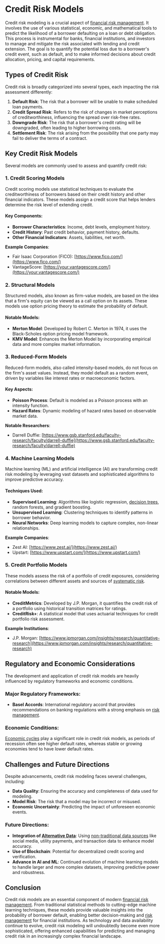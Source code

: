 # Credit Risk Models

Credit risk modeling is a crucial aspect of [financial risk management](../f/financial_risk_management.md). It involves the use of various statistical, economic, and mathematical tools to predict the likelihood of a borrower defaulting on a loan or debt obligation. This process is instrumental for banks, financial institutions, and investors to manage and mitigate the risk associated with lending and credit extension. The goal is to quantify the potential loss due to a borrower's credit event, such as default, and to make informed decisions about credit allocation, pricing, and capital requirements.

## Types of Credit Risk

Credit risk is broadly categorized into several types, each impacting the risk assessment differently:
1. **Default Risk**: The risk that a borrower will be unable to make scheduled loan payments.
2. **Credit Spread Risk**: Refers to the risk of changes in market perceptions of creditworthiness, influencing the spread over risk-free rates.
3. **Downgrade Risk**: The risk that a borrower's credit rating will be downgraded, often leading to higher borrowing costs.
4. **Settlement Risk**: The risk arising from the possibility that one party may fail to deliver the terms of a contract.

## Key Credit Risk Models

Several models are commonly used to assess and quantify credit risk:

### 1. Credit Scoring Models

Credit scoring models use statistical techniques to evaluate the creditworthiness of borrowers based on their credit history and other financial indicators. These models assign a credit score that helps lenders determine the risk level of extending credit.

#### Key Components:
- **Borrower Characteristics**: Income, debt levels, employment history.
- **Credit History**: Past credit behavior, payment history, defaults.
- **Other Financial Indicators**: Assets, liabilities, net worth.

**Example Companies**: 
- Fair Isaac Corporation (FICO): [https://www.fico.com/](https://www.fico.com/)
- VantageScore: [https://your.vantagescore.com/](https://your.vantagescore.com/)

### 2. Structural Models

Structured models, also known as firm-value models, are based on the idea that a firm's equity can be viewed as a call option on its assets. These models use option pricing theory to estimate the probability of default.

#### Notable Models:
- **Merton Model**: Developed by Robert C. Merton in 1974, it uses the Black-Scholes option pricing model framework.
- **KMV Model**: Enhances the Merton Model by incorporating empirical data and more complex market information.

### 3. Reduced-Form Models

Reduced-form models, also called intensity-based models, do not focus on the firm's asset values. Instead, they model default as a random event, driven by variables like interest rates or macroeconomic factors.

#### Key Aspects:
- **Poisson Process**: Default is modeled as a Poisson process with an intensity function.
- **Hazard Rates**: Dynamic modeling of hazard rates based on observable market data.

**Notable Researchers**:
- Darrell Duffie: [https://www.gsb.stanford.edu/faculty-research/faculty/darrell-duffie](https://www.gsb.stanford.edu/faculty-research/faculty/darrell-duffie)

### 4. Machine Learning Models

Machine learning (ML) and artificial intelligence (AI) are transforming credit risk modeling by leveraging vast datasets and sophisticated algorithms to improve predictive accuracy.

#### Techniques Used:
- **Supervised Learning**: Algorithms like logistic regression, [decision trees](../d/decision_trees.md), random forests, and gradient boosting.
- **Unsupervised Learning**: Clustering techniques to identify patterns in borrower behavior.
- **Neural Networks**: Deep learning models to capture complex, non-linear relationships.

**Example Companies**:
- Zest AI: [https://www.zest.ai/](https://www.zest.ai/)
- Upstart: [https://www.upstart.com/](https://www.upstart.com/)

### 5. Credit Portfolio Models

These models assess the risk of a portfolio of credit exposures, considering correlations between different assets and sources of [systematic risk](../s/systematic_risk.md).

#### Notable Models:
- **CreditMetrics**: Developed by J.P. Morgan, it quantifies the credit risk of a portfolio using historical transition matrices for ratings.
- **CreditRisk+**: A statistical model that uses actuarial techniques for credit portfolio risk assessment.

**Example Institutions**:
- J.P. Morgan: [https://www.jpmorgan.com/insights/research/quantitative-research](https://www.jpmorgan.com/insights/research/quantitative-research)

## Regulatory and Economic Considerations

The development and application of credit risk models are heavily influenced by regulatory frameworks and economic conditions.

### Major Regulatory Frameworks:
- **Basel Accords**: International regulatory accord that provides recommendations on banking regulations with a strong emphasis on [risk management](../r/risk_management.md).

### Economic Conditions:
[Economic cycles](../e/economic_cycles.md) play a significant role in credit risk models, as periods of recession often see higher default rates, whereas stable or growing economies tend to have lower default rates.

## Challenges and Future Directions

Despite advancements, credit risk modeling faces several challenges, including:
- **Data Quality**: Ensuring the accuracy and completeness of data used for modeling.
- **Model Risk**: The risk that a model may be incorrect or misused.
- **Economic Uncertainty**: Predicting the impact of unforeseen economic events.

### Future Directions:
- **Integration of [Alternative Data](../a/alternative_data.md)**: Using [non-traditional data sources](../n/non-traditional_data_sources.md) like social media, utility payments, and transaction data to enhance model accuracy.
- **Use of Blockchain**: Potential for decentralized credit scoring and verification.
- **Advance in AI and ML**: Continued evolution of machine learning models to handle larger and more complex datasets, improving predictive power and robustness.

## Conclusion

Credit risk models are an essential component of modern [financial risk management](../f/financial_risk_management.md). From traditional statistical methods to cutting-edge machine learning techniques, these models provide valuable insights into the probability of borrower default, enabling better decision-making and [risk management](../r/risk_management.md) for financial institutions. As technology and data availability continue to evolve, credit risk modeling will undoubtedly become even more sophisticated, offering enhanced capabilities for predicting and managing credit risk in an increasingly complex financial landscape.